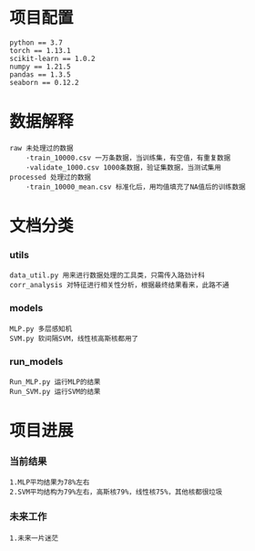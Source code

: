 # 项目配置
```angular2html
python == 3.7
torch == 1.13.1
scikit-learn == 1.0.2
numpy == 1.21.5
pandas == 1.3.5
seaborn == 0.12.2
```

# 数据解释
```angular2html
raw 未处理过的数据
    ·train_10000.csv 一万条数据，当训练集，有空值，有重复数据
    ·validate_1000.csv 1000条数据，验证集数据，当测试集用
processed 处理过的数据
    ·train_10000_mean.csv 标准化后，用均值填充了NA值后的训练数据
```

# 文档分类
### utils
```angular2html
data_util.py 用来进行数据处理的工具类，只需传入路劲计科
corr_analysis 对特征进行相关性分析，根据最终结果看来，此路不通
```
### models
```angular2html
MLP.py 多层感知机
SVM.py 软间隔SVM，线性核高斯核都用了
```
### run_models
```angular2html
Run_MLP.py 运行MLP的结果
Run_SVM.py 运行SVM的结果
```

# 项目进展
### 当前结果
```angular2html
1.MLP平均结果为78%左右
2.SVM平均结构为79%左右，高斯核79%，线性核75%，其他核都很垃圾
```
### 未来工作
```angular2html
1.未来一片迷茫
```

